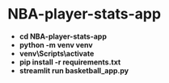 # NBA-player-stats-app

* **cd NBA-player-stats-app**
* **python -m venv venv**
* **venv\Scripts\activate**
* **pip install -r requirements.txt**
* **streamlit run basketball_app.py**
